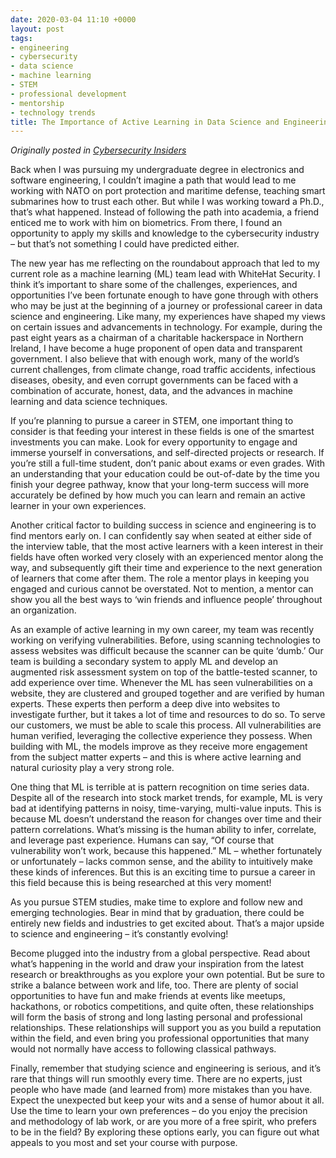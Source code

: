 ```yaml
---
date: 2020-03-04 11:10 +0000
layout: post
tags:
- engineering
- cybersecurity
- data science
- machine learning
- STEM
- professional development
- mentorship
- technology trends
title: The Importance of Active Learning in Data Science and Engineering
---
```


_Originally posted in [Cybersecurity Insiders](https://www.cybersecurity-insiders.com/the-importance-of-active-learning-in-the-data-science-and-engineering/)_

Back when I was pursuing my undergraduate degree in electronics and software engineering, I couldn’t imagine a path that would lead to me working with NATO on port protection and maritime defense, teaching smart submarines how to trust each other. But while I was working toward a Ph.D., that’s what happened. Instead of following the path into academia, a friend enticed me to work with him on biometrics. From there, I found an opportunity to apply my skills and knowledge to the cybersecurity industry – but that’s not something I could have predicted either.

The new year has me reflecting on the roundabout approach that led to my current role as a machine learning (ML) team lead with WhiteHat Security. I think it’s important to share some of the challenges, experiences, and opportunities I’ve been fortunate enough to have gone through with others who may be just at the beginning of a journey or professional career in data science and engineering. Like many, my experiences have shaped my views on certain issues and advancements in technology. For example, during the past eight years as a chairman of a charitable hackerspace in Northern Ireland, I have become a huge proponent of open data and transparent government. I also believe that with enough work, many of the world’s current challenges, from climate change, road traffic accidents, infectious diseases, obesity, and even corrupt governments can be faced with a combination of accurate, honest, data, and the advances in machine learning and data science techniques. 

If you’re planning to pursue a career in STEM, one important thing to consider is that feeding your interest in these fields is one of the smartest investments you can make. Look for every opportunity to engage and immerse yourself in conversations, and self-directed projects or research. If you’re still a full-time student, don’t panic about exams or even grades. With an understanding that your education could be out-of-date by the time you finish your degree pathway, know that your long-term success will more accurately be defined by how much you can learn and remain an active learner in your own experiences.

Another critical factor to building success in science and engineering is to find mentors early on. I can confidently say when seated at either side of the interview table, that the most active learners with a keen interest in their fields have often worked very closely with an experienced mentor along the way, and subsequently gift their time and experience to the next generation of learners that come after them. The role a mentor plays in keeping you engaged and curious cannot be overstated. Not to mention, a mentor can show you all the best ways to ‘win friends and influence people’ throughout an organization. 

As an example of active learning in my own career, my team was recently working on verifying vulnerabilities. Before, using scanning technologies to assess websites was difficult because the scanner can be quite ‘dumb.’ Our team is building a secondary system to apply ML and develop an augmented risk assessment system on top of the battle-tested scanner, to add experience over time. Whenever the ML has seen vulnerabilities on a website, they are clustered and grouped together and are verified by human experts. These experts then perform a deep dive into websites to investigate further, but it takes a lot of time and resources to do so. To serve our customers, we must be able to scale this process. All vulnerabilities are human verified, leveraging the collective experience they possess. When building with ML, the models improve as they receive more engagement from the subject matter experts – and this is where active learning and natural curiosity play a very strong role.   

One thing that ML is terrible at is pattern recognition on time series data. Despite all of the research into stock market trends, for example, ML is very bad at identifying patterns in noisy, time-varying, multi-value inputs. This is because ML doesn’t understand the reason for changes over time and their pattern correlations. What’s missing is the human ability to infer, correlate, and leverage past experience. Humans can say, “Of course that vulnerability won’t work, because this happened.” ML – whether fortunately or unfortunately – lacks common sense, and the ability to intuitively make these kinds of inferences. But this is an exciting time to pursue a career in this field because this is being researched at this very moment!

As you pursue STEM studies, make time to explore and follow new and emerging technologies. Bear in mind that by graduation, there could be entirely new fields and industries to get excited about. That’s a major upside to science and engineering – it’s constantly evolving!

Become plugged into the industry from a global perspective. Read about what’s happening in the world and draw your inspiration from the latest research or breakthroughs as you explore your own potential. But be sure to strike a balance between work and life, too. There are plenty of social opportunities to have fun and make friends at events like meetups, hackathons, or robotics competitions, and quite often, these relationships will form the basis of strong and long lasting personal and professional relationships. These relationships will support you as you build a reputation within the field, and even bring you professional opportunities that many would not normally have access to following classical pathways. 

Finally, remember that studying science and engineering is serious, and it’s rare that things will run smoothly every time. There are no experts, just people who have made (and learned from) more mistakes than you have. Expect the unexpected but keep your wits and a sense of humor about it all. Use the time to learn your own preferences – do you enjoy the precision and methodology of lab work, or are you more of a free spirit, who prefers to be in the field? By exploring these options early, you can figure out what appeals to you most and set your course with purpose.
